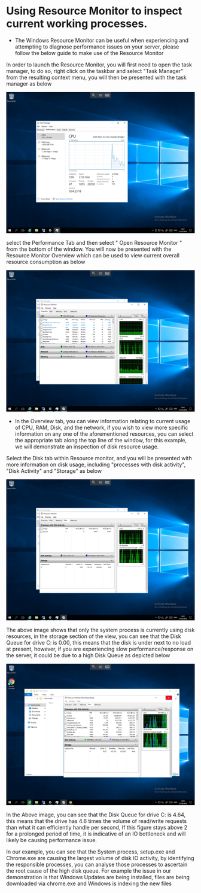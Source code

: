 # Using Resource Monitor to inspect current working processes.

* The Windows Resource Monitor can be useful when experiencing and attempting to diagnose performance issues on your server, please follow the below guide to make use of the Resource Monitor

In order to launch the Resource Monitor, you will first need to open the task manager, to do so, right click on the taskbar and select "Task Manager" from the resulting context menu, you will then be presented with the task manager as below

![Task Manager](Images/resmon/taskmanager.png)

select the Performance Tab and then select " Open Resource Monitor " from the bottom of the window. You will now be presented with the Resource Monitor Overview which can be used to view current overall resource consumption as below

![Resource Monitor](Images/resmon/resmonoverview.png)

* In the Overview tab, you can view information relating to current usage of CPU, RAM, Disk, and the network, if you wish to view more specific information on any one of the aforementioned resources, 
  you can select the appropriate tab along the top line of the window, for this example, we will demonstrate an inspection of disk resource usage.

Select the Disk tab within Resource monitor, and you will be presented with more information on disk usage, including "processes with disk activity", "Disk Activity" and "Storage" as below

![Disk Section](Images/resmon/noloadqueue.png)

The above image shows that only the system process is currently using disk resources, in the storage section of the view, you can see that the Disk Queue for drive C: is 0.00, this means that the disk is under next to no load at present, however, if you are experiencing slow performance/response on the server, it could be due to a high Disk Queue as depicted below

![Disk Queue](Images/resmon/performanceimpactingqueue.png)

In the Above image, you can see that the Disk Queue for drive C: is 4.64, this means that the drive has 4.6 times the volume of read/write requests than what it can efficiently handle per second, If this figure stays above 2 for a prolonged period of time, it is indicative of an IO bottleneck and will likely be causing performance issue.

In our example, you can see that the System process, setup.exe and Chrome.exe are causing the largest volume of disk IO activity, by identifying the responsible processes, you can analyse those processes to ascertain the root cause of the high disk queue. For example the issue in our demonstration is that Windows Updates are being installed, files are being downloaded via chrome.exe and Windows is indexing the new files
